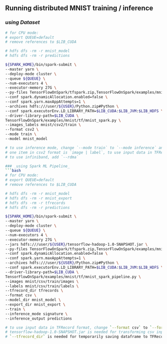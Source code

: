 ## Running distributed MNIST training / inference

### _using Dataset_
```bash
# for CPU mode:
# export QUEUE=default
# remove references to $LIB_CUDA

# hdfs dfs -rm -r mnist_model
# hdfs dfs -rm -r predictions

${SPARK_HOME}/bin/spark-submit \
--master yarn \
--deploy-mode cluster \
--queue ${QUEUE} \
--num-executors 4 \
--executor-memory 27G \
--py-files TensorFlowOnSpark/tfspark.zip,TensorFlowOnSpark/examples/mnist/tf/mnist_dist.py \
--conf spark.dynamicAllocation.enabled=false \
--conf spark.yarn.maxAppAttempts=1 \
--archives hdfs:///user/${USER}/Python.zip#Python \
--conf spark.executorEnv.LD_LIBRARY_PATH=$LIB_CUDA:$LIB_JVM:$LIB_HDFS \
--driver-library-path=$LIB_CUDA \
TensorFlowOnSpark/examples/mnist/tf/mnist_spark.py \
--images_labels mnist/csv2/train \
--format csv2 \
--mode train \
--model mnist_model

# to use inference mode, change `--mode train` to `--mode inference` and add `--output predictions`
# one item in csv2 format is `image | label`, to use input data in TFRecord format, change `--format csv` to `--format tfr`
# to use infiniband, add `--rdma`

### _using Spark ML Pipeline_
```bash
# for CPU mode:
# export QUEUE=default
# remove references to $LIB_CUDA

# hdfs dfs -rm -r mnist_model
# hdfs dfs -rm -r mnist_export
# hdfs dfs -rm -r tfrecords
# hdfs dfs -rm -r predictions

${SPARK_HOME}/bin/spark-submit \
--master yarn \
--deploy-mode cluster \
--queue ${QUEUE} \
--num-executors 4 \
--executor-memory 27G \
--jars hdfs:///user/${USER}/tensorflow-hadoop-1.0-SNAPSHOT.jar \
--py-files TensorFlowOnSpark/tfspark.zip,TensorFlowOnSpark/examples/mnist/tf/mnist_dist_pipeline.py \
--conf spark.dynamicAllocation.enabled=false \
--conf spark.yarn.maxAppAttempts=1 \
--archives hdfs:///user/${USER}/Python.zip#Python \
--conf spark.executorEnv.LD_LIBRARY_PATH=$LIB_CUDA:$LIB_JVM:$LIB_HDFS \
--driver-library-path=$LIB_CUDA \
TensorFlowOnSpark/examples/mnist/tf/mnist_spark_pipeline.py \
--images mnist/csv/train/images \
--labels mnist/csv/train/labels \
--tfrecord_dir tfrecords \
--format csv \
--model_dir mnist_model \
--export_dir mnist_export \
--train \
--inference_mode signature \
--inference_output predictions

# to use input data in TFRecord format, change `--format csv` to `--format tfr`
# tensorflow-hadoop-1.0-SNAPSHOT.jar is needed for transforming csv input to TFRecord
# `--tfrecord_dir` is needed for temporarily saving dataframe to TFRecord on hdfs
```

